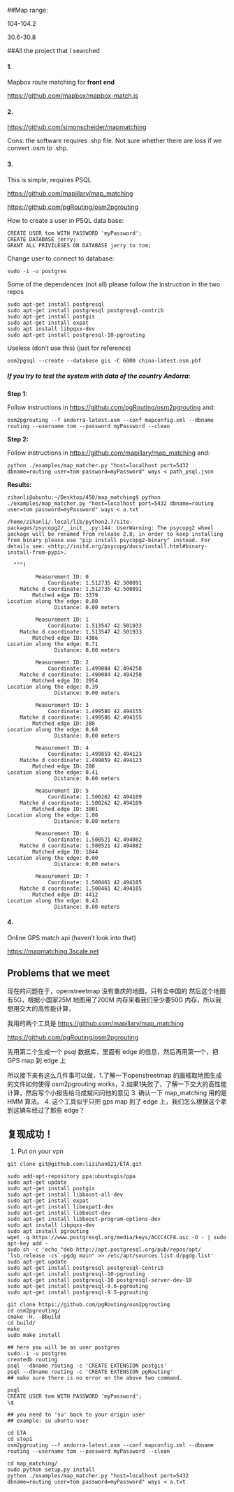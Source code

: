 ##Map range: 

104-104.2

30.6-30.8

##All the project that I searched

#### 1.

Mapbox route matching for **front end**

<https://github.com/mapbox/mapbox-match.js>

#### 2.

<https://github.com/simonscheider/mapmatching>

Cons: the software requires .shp file. Not sure whether there are loss if we convert .osm to .shp.

#### 3. 
This is simple, requires PSQL 

<https://github.com/mapillary/map_matching> 

<https://github.com/pgRouting/osm2pgrouting> 

How to create a user in PSQL data base:
```
CREATE USER tom WITH PASSWORD 'myPassword';
CREATE DATABASE jerry;
GRANT ALL PRIVILEGES ON DATABASE jerry to tom;
```
Change user to connect to database:

`sudo -i -u postgres`

Some of the dependences (not all) please follow the instruction in the two repos
```
sudo apt-get install postgresql
sudo apt-get install postgresql postgresql-contrib
sudo apt-get install postgis
sudo apt-get install expat
sudo apt install libpqxx-dev
sudo apt-get install postgresql-10-pgrouting
```
Useless (don’t use this) (just for reference)

`osm2pgsql --create --database gis -C 6000 china-latest.osm.pbf`

##### If you try to test the system with data of the country Andorra:

**Step 1:**

Follow instructions in <https://github.com/pgRouting/osm2pgrouting> and:

`osm2pgrouting --f andorra-latest.osm --conf mapconfig.xml --dbname routing --username tom --password myPassword --clean`

**Step 2:**

Follow instructions in <https://github.com/mapillary/map_matching> and:

`python ./examples/map_matcher.py "host=localhost port=5432 dbname=routing user=tom password=myPassword" ways < path_psql.json`

**Results:**


```
zihanli@ubuntu:~/Desktop/450/map_matching$ python ./examples/map_matcher.py "host=localhost port=5432 dbname=routing user=tom password=myPassword" ways < a.txt

/home/zihanli/.local/lib/python2.7/site-packages/psycopg2/__init__.py:144: UserWarning: The psycopg2 wheel package will be renamed from release 2.8; in order to keep installing from binary please use "pip install psycopg2-binary" instead. For details see: <http://initd.org/psycopg/docs/install.html#binary-install-from-pypi>.

  """)

         Measurement ID: 0
             Coordinate: 1.512735 42.500891
    Matche d coordinate: 1.512735 42.500891
        Matched edge ID: 3379
Location along the edge: 0.80
               Distance: 0.00 meters

         Measurement ID: 1
             Coordinate: 1.513547 42.501933
    Matche d coordinate: 1.513547 42.501933
        Matched edge ID: 4386
Location along the edge: 0.71
               Distance: 0.00 meters

         Measurement ID: 2
             Coordinate: 1.499084 42.494258
    Matche d coordinate: 1.499084 42.494258
        Matched edge ID: 2954
Location along the edge: 0.39
               Distance: 0.00 meters

         Measurement ID: 3
             Coordinate: 1.499586 42.494155
    Matche d coordinate: 1.499586 42.494155
        Matched edge ID: 280
Location along the edge: 0.68
               Distance: 0.00 meters

         Measurement ID: 4
             Coordinate: 1.499859 42.494123
    Matche d coordinate: 1.499859 42.494123
        Matched edge ID: 280
Location along the edge: 0.41
               Distance: 0.00 meters
               
         Measurement ID: 5
             Coordinate: 1.500262 42.494109
    Matche d coordinate: 1.500262 42.494109
        Matched edge ID: 3001
Location along the edge: 1.00
               Distance: 0.00 meters

         Measurement ID: 6
             Coordinate: 1.500521 42.494082
    Matche d coordinate: 1.500521 42.494082
        Matched edge ID: 1844
Location along the edge: 0.00
               Distance: 0.00 meters

         Measurement ID: 7
             Coordinate: 1.500461 42.494105
    Matche d coordinate: 1.500461 42.494105
        Matched edge ID: 4412
Location along the edge: 0.43
               Distance: 0.00 meters

```

#### 4.

Online GPS match api (haven’t look into that)

https://mapmatching.3scale.net

Problems that we meet
---

现在的问题在于，openstreetmap 没有重庆的地图，只有全中国的 然后这个地图有5G，根据小国家25M 地图用了200M 内存来看我们至少要50G 内存，所以我想用交大的高性能计算， 

我用的两个工具是 <https://github.com/mapillary/map_matching> 

<https://github.com/pgRouting/osm2pgrouting>

先用第二个生成一个 psql 数据库，里面有 edge 的信息，然后再用第一个，把 GPS map 到 edge 上 

所以接下来有这么几件事可以做，1.了解一下openstreetmap 的画框取地图生成的文件如何使得 osm2pgrouting works，2.如果1失败了，了解一下交大的高性能计算，然后写个小报告给马成斌问问他的意见 3. 确认一下 map_matching 用的是HMM 算法。 4. 这个工具似乎只把 gps map 到了 edge 上，我们怎么根据这个拿到这辆车经过了那些 edge？

复现成功！
---

1. Put on your vpn

```
git clone git@github.com:lizihan021/ETA.git

sudo add-apt-repository ppa:ubuntugis/ppa
sudo apt-get update
sudo apt-get install postgis
sudo apt-get install libboost-all-dev
sudo apt-get install expat
sudo apt-get install libexpat1-dev
sudo apt-get install libboost-dev
sudo apt-get install libboost-program-options-dev
sudo apt install libpqxx-dev
sudo apt install pgrouting
wget -q https://www.postgresql.org/media/keys/ACCC4CF8.asc -O - | sudo apt-key add -
sudo sh -c 'echo "deb http://apt.postgresql.org/pub/repos/apt/ `lsb_release -cs`-pgdg main" >> /etc/apt/sources.list.d/pgdg.list'
sudo apt-get update
sudo apt-get install postgresql postgresql-contrib
sudo apt-get install postgresql-10-pgrouting
sudo apt-get install postgresql-10 postgresql-server-dev-10
sudo apt-get install postgresql-9.6-pgrouting
sudo apt-get install postgresql-9.5-pgrouting

git clone https://github.com/pgRouting/osm2pgrouting
cd osm2pgrouting/
cmake -H. -Bbuild
cd build/
make
sudo make install

## here you will be as user postgres
sudo -i -u postgres
createdb routing
psql --dbname routing -c 'CREATE EXTENSION postgis'
psql --dbname routing -c 'CREATE EXTENSION pgRouting'
## make sure there is no error on the above two command.

psql
CREATE USER tom WITH PASSWORD 'myPassword';
\q

## you need to 'su' back to your origin user
## example: su ubuntu-user

cd ETA
cd step1
osm2pgrouting --f andorra-latest.osm --conf mapconfig.xml --dbname routing --username tom --password myPassword --clean

cd map_matching/
sudo python setup.py install
python ./examples/map_matcher.py "host=localhost port=5432 dbname=routing user=tom password=myPassword" ways < a.txt

```



